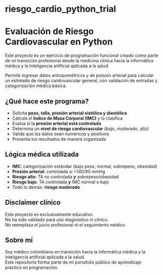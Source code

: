 # riesgo_cardio_python_trial
# Evaluación de Riesgo Cardiovascular en Python 

Este proyecto es un ejercicio de programación funcional creado como parte de mi transición profesional desde la medicina clínica hacia la informática médica y la inteligencia artificial aplicada a la salud.

Permite ingresar datos antropométricos y de presión arterial para calcular un estimado de riesgo cardiovascular general, con validación de entradas y categorización médica básica.

## ¿Qué hace este programa?

- Solicita **peso, talla, presión arterial sistólica y diastólica**
- Calcula el **Índice de Masa Corporal (IMC)** y lo clasifica
- Evalúa si la **presión arterial está controlada**
- Determina un **nivel de riesgo cardiovascular** (bajo, moderado, alto)
- Valida que los datos sean numéricos y positivos
- Presenta los resultados de manera organizada

## Lógica médica utilizada

- **IMC**: categorización estándar (bajo peso, normal, sobrepeso, obesidad)
- **Presión arterial**: controlada si <140/90 mmHg
- **Riesgo alto**: TA no controlada **y** sobrepeso/obesidad
- **Riesgo bajo**: TA controlada **y** IMC normal o bajo
- Todo lo demás: **riesgo moderado**

## Disclaimer clínico

Este proyecto es exclusivamente educativo.  
No ha sido validado para uso diagnóstico ni clínico.  
No reemplaza el juicio profesional ni el seguimiento médico.

## Sobre mí

Soy médico colombiano en transición hacia la informática médica y la inteligencia artificial aplicada a la salud.  
Este repositorio forma parte de mi portafolio público de aprendizaje práctico en programación.
